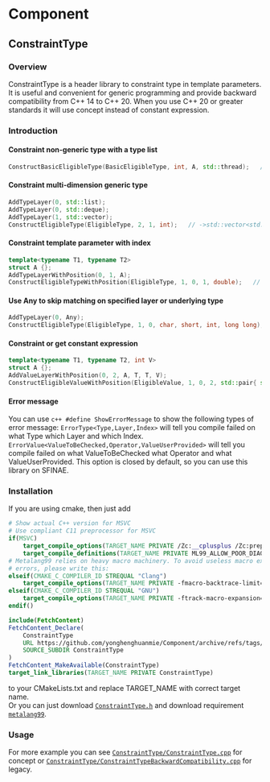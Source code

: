 # Component
## ConstraintType
### Overview
ConstraintType is a header library to constraint type in template parameters. It is useful and convenient for generic programming and provide backward compatibility from C++ 14 to C++ 20. When you use C++ 20 or greater standards it will use concept instead of constant expression.  
### Introduction
#### Constraint non-generic type with a type list
```c++
ConstructBasicEligibleType(BasicEligibleType, int, A, std::thread);   // ->int||A||std::thread
```
#### Constraint multi-dimension generic type
```c++
AddTypeLayer(0, std::list);
AddTypeLayer(0, std::deque);
AddTypeLayer(1, std::vector);
ConstructEligibleType(EligibleType, 2, 1, int);   // ->std::vector<std::list<int>||std::deque<int>>
```
#### Constraint template parameter with index
```c++
template<typename T1, typename T2>
struct A {};
AddTypeLayerWithPosition(0, 1, A);
ConstructEligibleTypeWithPosition(EligibleType, 1, 0, 1, double);   // ->A<?,double>
```
#### Use Any to skip matching on specified layer or underlying type
```c++
AddTypeLayer(0, Any);
ConstructEligibleType(EligibleType, 1, 0, char, short, int, long long);   // ->?<char||short||int||long long>
```
#### Constraint or get constant expression
```c++
template<typename T1, typename T2, int V>
struct A {};
AddValueLayerWithPosition(0, 2, A, T, T, V);
ConstructEligibleValueWithPosition(EligibleValue, 1, 0, 2, std::pair{ std::greater{}, 5 }, std::pair{ std::less{}, 10 }); // ->A<?,?,(5,10)>
```
#### Error message
You can use ```c++
#define ShowErrorMessage``` to show the following types of error message:
`ErrorType<Type,Layer,Index>` will tell you compile failed on what Type which Layer and which Index.
`ErrorValue<ValueToBeChecked,Operator,ValueUserProvided>` will tell you compile failed on what ValueToBeChecked what Operator and what ValueUserProvided.
This option is closed by default, so you can use this library on SFINAE.
### Installation
If you are using cmake, then just add  
```cmake
# Show actual C++ version for MSVC
# Use compliant C11 preprocessor for MSVC
if(MSVC)
    target_compile_options(TARGET_NAME PRIVATE /Zc:__cplusplus /Zc:preprocessor)
    target_compile_definitions(TARGET_NAME PRIVATE ML99_ALLOW_POOR_DIAGNOSTICS)
# Metalang99 relies on heavy macro machinery. To avoid useless macro expansion
# errors, please write this:
elseif(CMAKE_C_COMPILER_ID STREQUAL "Clang")
    target_compile_options(TARGET_NAME PRIVATE -fmacro-backtrace-limit=1)
elseif(CMAKE_C_COMPILER_ID STREQUAL "GNU")
    target_compile_options(TARGET_NAME PRIVATE -ftrack-macro-expansion=0)
endif()

include(FetchContent)
FetchContent_Declare(
    ConstraintType
    URL https://github.com/yonghenghuanmie/Component/archive/refs/tags/v1.3.1.tar.gz # v1.3.1
    SOURCE_SUBDIR ConstraintType
)
FetchContent_MakeAvailable(ConstraintType)
target_link_libraries(TARGET_NAME PRIVATE ConstraintType)
```
to your CMakeLists.txt and replace TARGET_NAME with correct target name.  
Or you can just download [`ConstraintType.h`](ConstraintType/ConstraintType.h) and download requirement [`metalang99`](https://github.com/Hirrolot/metalang99).
### Usage
For more example you can see [`ConstraintType/ConstraintType.cpp`](ConstraintType/ConstraintType.cpp) for concept or [`ConstraintType/ConstraintTypeBackwardCompatibility.cpp`](ConstraintType/ConstraintTypeBackwardCompatibility.cpp) for legacy.  
